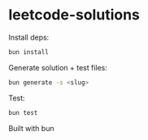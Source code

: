 # leetcode-solutions

Install deps:

```bash
bun install
```

Generate solution + test files:

```bash
bun generate -s <slug>

```

Test:

```bash
bun test

```

Built with bun
